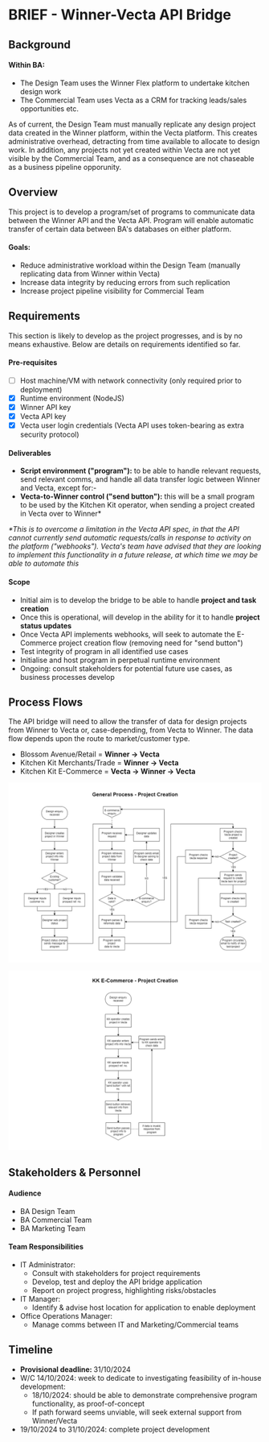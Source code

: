 # BRIEF - Winner-Vecta API Bridge

## Background

#### Within BA:
- The Design Team uses the Winner Flex platform to undertake kitchen design work
- The Commercial Team uses Vecta as a CRM for tracking leads/sales opportunities etc.

As of current, the Design Team must manually replicate any design project data created in the Winner platform, within the Vecta platform. This creates administrative overhead, detracting from time available to allocate to design work. In addition, any projects not yet created within Vecta are not yet visible by the Commercial Team, and as a consequence are not chaseable as a business pipeline opporunity.

## Overview
This project is to develop a program/set of programs to communicate data between the Winner API and the Vecta API. Program will enable automatic transfer of certain data between BA's databases on either platform.

#### Goals:
- Reduce administrative workload within the Design Team (manually replicating data from Winner within Vecta)
- Increase data integrity by reducing errors from such replication
- Increase project pipeline visibility for Commercial Team

## Requirements
This section is likely to develop as the project progresses, and is by no means exhaustive.
Below are details on requirements identified so far.

#### Pre-requisites
- [ ] Host machine/VM with network connectivity (only required prior to deployment)
- [x] Runtime environment (NodeJS)
- [x] Winner API key
- [x] Vecta API key
- [x] Vecta user login credentials (Vecta API uses token-bearing as extra security protocol)

#### Deliverables
- <b>Script environment ("program"):</b> to be able to handle relevant requests, send relevant comms, and handle all data transfer logic between Winner and Vecta, except for:-
- <b>Vecta-to-Winner control ("send button"):</b> this will be a small program to be used by the Kitchen Kit operator, when sending a project created in Vecta over to Winner* 

<i>*This is to overcome a limitation in the Vecta API spec, in that the API cannot currently send automatic requests/calls in response to activity on the platform ("webhooks"). Vecta's team have advised that they are looking to implement this functionality in a future release, at which time we may be able to automate this</i>

#### Scope
- Initial aim is to develop the bridge to be able to handle <b>project and task creation</b>
- Once this is operational, will develop in the ability for it to handle <b>project status updates</b>
- Once Vecta API implements webhooks, will seek to automate the E-Commerce project creation flow (removing need for "send button")
- Test integrity of program in all identified use cases
- Initialise and host program in perpetual runtime environment
- Ongoing: consult stakeholders for potential future use cases, as business processes develop

## Process Flows
The API bridge will need to allow the transfer of data for design projects from Winner to Vecta or, case-depending, from Vecta to Winner. The data flow depends upon the route to market/customer type.

- Blossom Avenue/Retail =  <b>Winner -> Vecta</b>
- Kitchen Kit Merchants/Trade = <b>Winner -> Vecta</b>
- Kitchen Kit E-Commerce = <b>Vecta -> Winner -> Vecta</b>

![general process](flow-diagrams/project-creation-general-process.png "General Process")

![e-commerce process](flow-diagrams/project-creation-e-commerce.png "E-Commerce Process")

## Stakeholders & Personnel

#### Audience
- BA Design Team
- BA Commercial Team
- BA Marketing Team

#### Team Responsibilities
- IT Administrator:
    - Consult with stakeholders for project requirements
    - Develop, test and deploy the API bridge application
    - Report on project progress, highlighting risks/obstacles
- IT Manager:
    - Identify & advise host location for application to enable deployment
- Office Operations Manager:
    - Manage comms between IT and Marketing/Commercial teams

## Timeline
- <b>Provisional deadline: </b> 31/10/2024
- W/C 14/10/2024: week to dedicate to investigating feasibility of in-house development:
    - 18/10/2024: should be able to demonstrate comprehensive program functionality, as proof-of-concept
    - If path forward seems unviable, will seek external support from Winner/Vecta
- 19/10/2024 to 31/10/2024: complete project development
